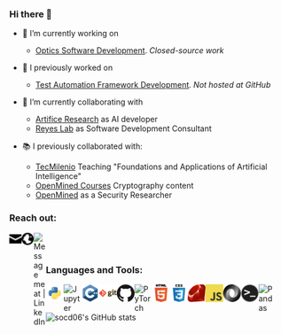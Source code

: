 ### Hi there 👋

- :construction_worker: I’m currently working on
   - [Optics Software Development](https://www.averna.com/). *Closed-source work*
- :sparkler: I previously worked on
   - [Test Automation Framework Development](https://www.ipgphotonics.com/). *Not hosted at GitHub*
  
- :handshake: I’m currently collaborating with
   - [Artifice Research](https://huggingface.co/artificeresearch) as AI developer 
   - [Reyes Lab](http://reyeslab.github.io/) as Software Development Consultant

- :books: I previously collaborated with:
   - [TecMilenio](https://tecmilenio.mx/es/master-en-inteligencia-artificial) Teaching "Foundations and Applications of Artificial Intelligence"
   - [OpenMined Courses](https://courses.openmined.org/) Cryptography content 
   - [OpenMined](https://github.com/OpenMined/) as a Security Researcher

### Reach out:

[<img align="left" alt="Email me" width="22px" src="https://raw.githubusercontent.com/iconic/open-iconic/master/svg/envelope-closed.svg" />][email]
[<img align="left" alt="Portfolio" width="22px" src="https://raw.githubusercontent.com/iconic/open-iconic/master/svg/globe.svg" />][website]
[<img align="left" alt="Message me at | LinkedIn" width="22px" src="https://cdn.jsdelivr.net/npm/simple-icons@v3/icons/linkedin.svg" />][linkedin]

<br />
<br />

### Languages and Tools:

[<img align="left" alt="Python" width="32px" src="https://raw.githubusercontent.com/github/explore/80688e429a7d4ef2fca1e82350fe8e3517d3494d/topics/python/python.png" />][hospital-beds]
[<img align="left" alt="Jupyter" width="32px" src="https://upload.wikimedia.org/wikipedia/commons/thumb/3/38/Jupyter_logo.svg/1200px-Jupyter_logo.svg.png" />][private-ml]
[<img align="left" alt="C++" width="32px" src="https://raw.githubusercontent.com/github/explore/80688e429a7d4ef2fca1e82350fe8e3517d3494d/topics/cpp/cpp.png" />][dcm]
[<img align="left" alt="Git" width="32px" src="https://raw.githubusercontent.com/github/explore/80688e429a7d4ef2fca1e82350fe8e3517d3494d/topics/git/git.png" />][sims]
[<img align="left" alt="GitHub" width="32px" src="https://raw.githubusercontent.com/github/explore/78df643247d429f6cc873026c0622819ad797942/topics/github/github.png" />][sims]
[<img align="left" alt="PyTorch" width="32px" src="https://pytorch.org/assets/images/pytorch-logo.png" />][private-ml]
[<img align="left" alt="HTML5" width="32px" src="https://raw.githubusercontent.com/github/explore/80688e429a7d4ef2fca1e82350fe8e3517d3494d/topics/html/html.png" />][website]
[<img align="left" alt="CSS3" width="32px" src="https://raw.githubusercontent.com/github/explore/80688e429a7d4ef2fca1e82350fe8e3517d3494d/topics/css/css.png" />][website]
[<img align="left" alt="Ruby" width="32px" src="https://raw.githubusercontent.com/github/explore/80688e429a7d4ef2fca1e82350fe8e3517d3494d/topics/ruby/ruby.png" />][reyes-lab]
[<img align="left" alt="JavaScript" width="32px" src="https://raw.githubusercontent.com/github/explore/80688e429a7d4ef2fca1e82350fe8e3517d3494d/topics/javascript/javascript.png" />][recalls]
[<img align="left" alt="HTML5" width="32px" src="https://raw.githubusercontent.com/github/explore/80688e429a7d4ef2fca1e82350fe8e3517d3494d/topics/json/json.png" />][recalls]
[<img align="left" alt="Shell" width="32px" src="https://raw.githubusercontent.com/github/explore/80688e429a7d4ef2fca1e82350fe8e3517d3494d/topics/terminal/terminal.png" />][sims]
[<img align="left" alt="Pandas" width="32px" src="https://s3-ap-south-1.amazonaws.com/av-blog-media/wp-content/uploads/2018/03/pandas.jpg" />][med-data]
<br />
<br />



![socd06's GitHub stats](https://github-readme-stats.vercel.app/api?username=socd06&show_icons=true&hide_border=true)

[email]: mailto:csalgado@uwo.ca
[website]: https://socd06.github.io/
[linkedin]: https://linkedin.com/in/eng-socd
[private-ml]: https://github.com/socd06/private_nlp
[hospital-beds]: https://github.com/socd06/hospital-beds
[sims]: https://github.com/socd06/lennard-jones-sims
[reyes-lab]: https://github.com/reyeslab/reyeslab.github.io
[dcm]: https://github.com/socd06/DCMBoneVolRenderer
[recalls]: https://github.com/socd06/recalls
[med-data]: https://github.com/socd06/medical-nlp


<!--
**socd06/socd06** is a ✨ _special_ ✨ repository because its `README.md` (this file) appears on your GitHub profile.

Here are some ideas to get you started:

- 🔭 I’m currently working on ...
- 🌱 I’m currently learning ...
- 👯 I’m looking to collaborate on ...
- 🤔 I’m looking for help with ...
- 💬 Ask me about ...
- 📫 How to reach me: ...
- 😄 Pronouns: ...
- ⚡ Fun fact: ...
-->
